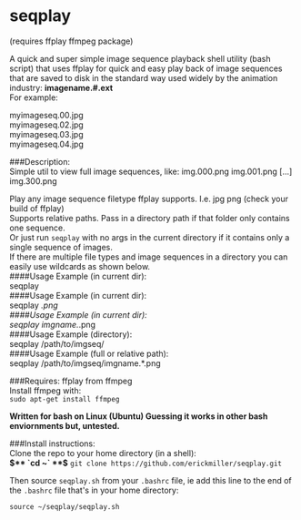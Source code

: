 # seqplay
(requires ffplay ffmpeg package)  

A quick and super simple image sequence playback shell utility (bash script) that uses ffplay for quick and easy play back of image sequences that are saved to disk in the standard way used widely by the animation industry:   **imagename.#.ext**  
For example:  

myimageseq.00.jpg  
myimageseq.02.jpg  
myimageseq.03.jpg  
myimageseq.04.jpg  
   
###Description:  
Simple util to view full image sequences, like:  img.000.png  img.001.png  [...]  img.300.png  

Play any image sequence filetype ffplay supports. I.e. jpg png (check your build of ffplay)   
Supports relative paths. Pass in a directory path if that folder only contains one sequence.  
Or just run `seqplay` with no args in the current directory if it contains only a single sequence of images.  
If there are multiple file types and image sequences in a directory you can easily use wildcards as shown below.  
####Usage Example (in current dir):  
	seqplay  
####Usage Example (in current dir):  
	seqplay *.png  
####Usage Example (in current dir):  
	seqplay imgname.*.png  
####Usage Example (directory):  
	seqplay /path/to/imgseq/  
####Usage Example (full or relative path):  
	seqplay /path/to/imgseq/imgname.*.png  

###Requires: 
ffplay from ffmpeg   
Install ffmpeg with:  
	`sudo apt-get install ffmpeg`  

**Written for bash on Linux (Ubuntu) Guessing it works in other bash enviornments but, untested.**  

###Install instructions:  
Clone the repo to your home directory (in a shell):  
**$** `cd ~`  
**$** `git clone https://github.com/erickmiller/seqplay.git`  

Then source `seqplay.sh` from your `.bashrc` file, ie add this line to the end of the `.bashrc` file that's in your home directory:  

`source ~/seqplay/seqplay.sh`

